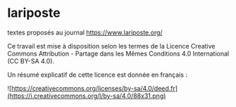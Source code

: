 # lariposte
textes proposés au journal https://www.lariposte.org/

Ce travail est mise à disposition selon les termes de la Licence Creative Commons Attribution - Partage dans les Mêmes Conditions 4.0 International (CC BY-SA 4.0).

Un résumé explicatif de cette licence est donnée en français :

![https://creativecommons.org/licenses/by-sa/4.0/deed.fr](https://i.creativecommons.org/l/by-sa/4.0/88x31.png)
